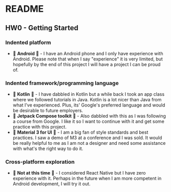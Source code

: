 # README

## HW0 - Getting Started

### Indented platform

* 💚 **Android** 💚 - I have an Android phone and I only have experience with Android. Please note that when I say "experience" it is very limited, but hopefully by the end of this project I will have a project I can be proud of.

### Indented framework/programming language

* 💜 **Kotlin** 💜 - I have dabbled in Kotlin but a while back I took an app class where we followed tutorials in Java. Kotlin is a lot nicer than Java from what I've experienced. Plus, its' Google's preferred language and would be desirable to future employers.
* 🚀 **Jetpack Compose toolkit** 🚀 - Also dabbled with this as I was following a course from Google. I like it so I want to continue with it and get some practice with this project.
* 📱 **Material 3 for UI** 📱 - I am a big fan of style standards and best practices. I saw a demo of M3 at a conference and I was sold. It would be really helpful to me as I am not a designer and need some assistance with what's the right way to do it.

### Cross-platform exploration

* 🚫 **Not at this time** 🚫 - I considered React Native but I have zero experience with it. Perhaps in the future when I am more competent in Android development, I will try it out.
